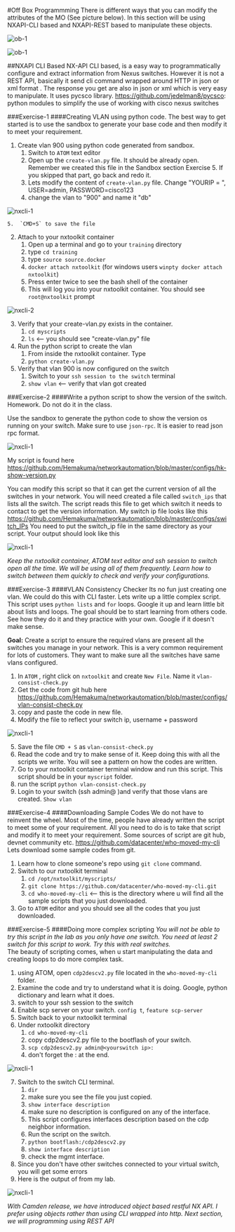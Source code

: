 #Off Box Programmming
There is different ways that you can modify the attributes of the MO (See picture below).  In this section will be using NXAPI-CLI based and NXAPI-REST based to manipulate these objects.

![ob-1](/images/ob-1.png)  

![ob-1](/images/ob-2.png)  

##NXAPI CLI Based
NX-API CLI based, is a easy way to programmatically configure and extract information  from Nexus switches. However it is not a REST API,   basically it send cli command wrapped around  HTTP in json or xml format . The response you get are also in json or xml which is very easy to manipulate.
It uses pycsco library.
https://github.com/jedelman8/pycsco: python modules to simplify the use of working with cisco nexus switches

###Exercise-1
####Creating VLAN using python code.
The best way to get started is to use the sandbox to generate your base code and then modify it to meet your requirement.

1. Create vlan 900 using python code generated from sandbox.
    1. Switch to `ATOM` text editor
    2. Open up the `create-vlan.py` file.  It should be already open. Remember we created this file  in the Sandbox section Exercise 5. If you skipped that part, go back and redo it.
    3. Lets modify the content of `create-vlan.py` file.  Change "YOURIP = <switchip>", USER=admin, PASSWORD=cisco123
    4. change the vlan to "900" and name it "db"

![nxcli-1](/images/nxcli-1.png)

    5.  `CMD+S` to save the file

2. Attach to your nxtoolkit container
    1. Open up a terminal and go to your `training`  directory
    2. type `cd training`
    3. type `source source.docker`
    4. `docker attach nxtoolkit`  (for windows users  `winpty docker attach nxtoolkit`)
    5. Press enter twice to see the bash shell of the container
    6. This will log you into your nxtoolkit container.  You should see `root@nxtoolkit` prompt

![nxcli-2](/images/nxcli-2.png)

3. Verify that your create-vlan.py exists in the container.
    1. `cd myscripts`
    2. `ls` <-- you should see "create-vlan.py" file
4. Run the python script to create the vlan
    1. From inside the nxtoolkit container. Type
    2. `python create-vlan.py`
5. Verify that vlan 900 is now configured on the switch
    1. Switch  to your `ssh session to the switch` terminal
    2. `show vlan`  <-- verify that vlan got created

###Exercise-2
####Write a python script to show the version of the switch.
Homework.  Do not do it in the class.

Use the sandbox to generate the python code to show the version os running on your switch. Make sure to use `json-rpc`.  It is easier to read json rpc format.

![nxcli-1](/images/nx-cli-1.png)

My script is found here https://github.com/Hemakuma/networkautomation/blob/master/configs/hk-show-version.py

You can modify this script so that it can get the current version of all the switches in your network. You will need created a file called `switch_ips` that lists all the switch.  The script reads this file to get which switch it needs to contact to get the version information.  My switch ip file looks like this https://github.com/Hemakuma/networkautomation/blob/master/configs/switch_IPs
You need to put the switch_ip file in the same directory as your script.
Your output should look like this  

![nxcli-1](/images/nxcli-3.png)

*Keep the nxtoolkit container, ATOM text editor and ssh  session  to switch  open all the time. We will be using all of them frequently.  Learn how to switch between them quickly to check and verify your configurations.*

###Exercise-3
####VLAN Consistency Checker
Its no fun just creating one vlan. We could do this with CLI faster.   Lets write up a little complex script.  This script uses `python lists` and `for` loops.  Google it up and learn little bit about lists and loops.  The goal should be to start learning from others code.  See how they do it and they practice with your own. Google if it doesn't make sense.

**Goal:** Create a script to ensure the required vlans are present all the switches you manage in your network.  This is a very common requirement for lots of customers.  They want to make sure all the switches have same vlans configured.

1. In `ATOM` , right click on `nxtoolkit` and create `New File`. Name it `vlan-consist-check.py`  
2. Get the code from git hub here
https://github.com/Hemakuma/networkautomation/blob/master/configs/vlan-consist-check.py  
3. copy and  paste the code in new file.  
4. Modify the file to reflect your switch ip, username + password

![nxcli-1](/images/nxcli-4.png)

5. Save the file `CMD + S` as `vlan-consist-check.py`  
6. Read the code and try to make sense of it.  Keep doing this with all the scripts we write.  You will see a pattern on how the codes are written.  
7. Go to your nxtoolkit container terminal window and run this script.  This script should be in your `myscript` folder.  
8. run the script `python vlan-consist-check.py`  
9. Login to your switch (ssh admin@<switch ip> )and verify that those vlans are created.  `Show vlan`

###Exercise-4
####Downloading Sample Codes
We do not have to reinvent the wheel.  Most of the time, people have already written the script to meet some of your requirement.  All you need to do is to take that script and modify it to meet your requirement.  Some sources of script are git hub,  devnet community etc.
https://github.com/datacenter/who-moved-my-cli  
Lets  download some sample codes from git.

1. Learn how to clone someone's repo using `git clone` command.  
2. Switch to our nxtoolkit terminal  
    1. `cd /opt/nxtoolkit/myscripts/`
    2. `git clone https://github.com/datacenter/who-moved-my-cli.git`
    3. `cd who-moved-my-cli`   <-- this is the directory where u will find all the sample scripts that you just downloaded.  
3. Go to `ATOM` editor and you should see all the codes that you just downloaded.

###Exercise-5
####Doing more complex scripting
*You will not be able to try this script in the lab as you only have one switch.  You need at least 2 switch for this script to work. Try this with real switches.*  
The beauty of scripting comes, when u start manipulating the data and creating loops to do more complex task.

1. using ATOM, open `cdp2descv2.py` file located in the `who-moved-my-cli` folder.  
2. Examine the code and try to understand what it is doing.  Google, python dictionary and learn what it does.
3. switch to your ssh session to the switch
4. Enable scp server on your switch. `config t`,   `feature scp-server`
5. Switch back to your nxtoolkit terminal
6. Under nxtoolkit directory
    1. `cd who-moved-my-cli`
    2. copy cdp2descv2.py file to the bootflash of your switch.
    3. `scp cdp2descv2.py admin@<yourswitch ip>:`
    4. don't forget the : at the end.

![nxcli-1](/images/nxcli-5.png)

7. Switch to the switch CLI terminal.
    1. `dir`
    2. make sure you see the file you just copied.
    3. `show interface description`
    4. make sure no description is configured on any of the interface.
    5. This script configures interfaces description based on the cdp neighbor information.
    6. Run the script on the switch.
    7. `python bootflash:/cdp2descv2.py`
    8. `show interface description`
    9. check the mgmt interface.
8. Since you don't have other switches connected to your virtual switch, you will get some errors
9. Here is the output of from my lab.  

![nxcli-1](/images/nxcli-6.png)  

*With Camden release, we have introduced object based restful NX API.  I prefer using objects rather than using CLI wrapped into http. Next section, we will programming using REST API*
